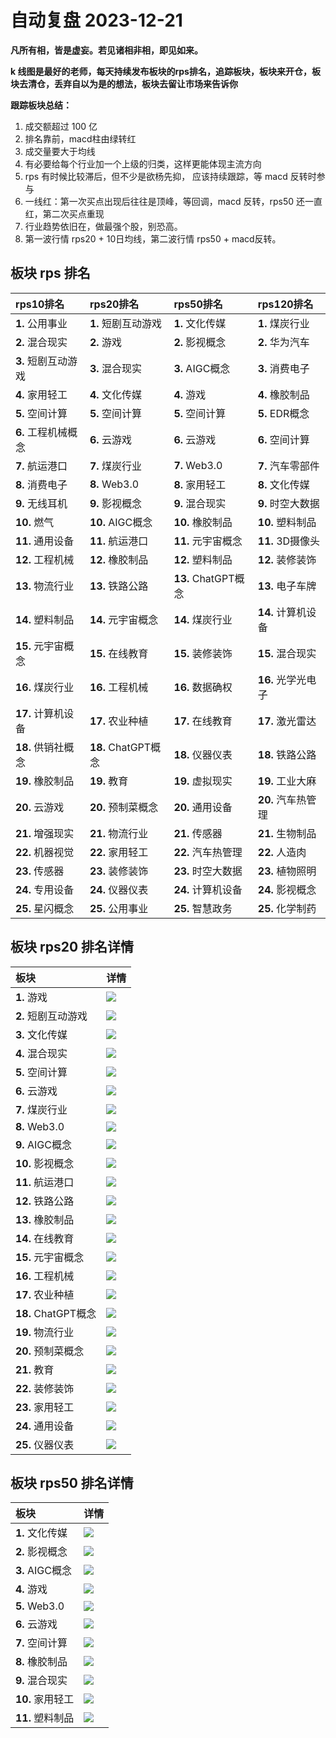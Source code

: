 # 自动复盘 2023-12-21

**凡所有相，皆是虚妄。若见诸相非相，即见如来。**

**k 线图是最好的老师，每天持续发布板块的rps排名，追踪板块，板块来开仓，板块去清仓，丢弃自以为是的想法，板块去留让市场来告诉你**
        
**跟踪板块总结：**
1. 成交额超过 100 亿
2. 排名靠前，macd柱由绿转红
3. 成交量要大于均线
4. 有必要给每个行业加一个上级的归类，这样更能体现主流方向
5. rps 有时候比较滞后，但不少是欲杨先抑， 应该持续跟踪，等 macd 反转时参与
6. 一线红：第一次买点出现后往往是顶峰，等回调，macd 反转，rps50 还一直红，第二次买点重现
7. 行业趋势依旧在，做最强个股，别恐高。
8. 第一波行情 rps20 + 10日均线，第二波行情 rps50 + macd反转。
        
## 板块 rps 排名
| rps10排名           | rps20排名           | rps50排名           | rps120排名         |
|:--------------------|:--------------------|:--------------------|:-------------------|
| **1.** 公用事业     | **1.** 短剧互动游戏 | **1.** 文化传媒     | **1.** 煤炭行业    |
| **2.** 混合现实     | **2.** 游戏         | **2.** 影视概念     | **2.** 华为汽车    |
| **3.** 短剧互动游戏 | **3.** 混合现实     | **3.** AIGC概念     | **3.** 消费电子    |
| **4.** 家用轻工     | **4.** 文化传媒     | **4.** 游戏         | **4.** 橡胶制品    |
| **5.** 空间计算     | **5.** 空间计算     | **5.** 空间计算     | **5.** EDR概念     |
| **6.** 工程机械概念 | **6.** 云游戏       | **6.** 云游戏       | **6.** 空间计算    |
| **7.** 航运港口     | **7.** 煤炭行业     | **7.** Web3.0       | **7.** 汽车零部件  |
| **8.** 消费电子     | **8.** Web3.0       | **8.** 家用轻工     | **8.** 文化传媒    |
| **9.** 无线耳机     | **9.** 影视概念     | **9.** 混合现实     | **9.** 时空大数据  |
| **10.** 燃气        | **10.** AIGC概念    | **10.** 橡胶制品    | **10.** 塑料制品   |
| **11.** 通用设备    | **11.** 航运港口    | **11.** 元宇宙概念  | **11.** 3D摄像头   |
| **12.** 工程机械    | **12.** 橡胶制品    | **12.** 塑料制品    | **12.** 装修装饰   |
| **13.** 物流行业    | **13.** 铁路公路    | **13.** ChatGPT概念 | **13.** 电子车牌   |
| **14.** 塑料制品    | **14.** 元宇宙概念  | **14.** 煤炭行业    | **14.** 计算机设备 |
| **15.** 元宇宙概念  | **15.** 在线教育    | **15.** 装修装饰    | **15.** 混合现实   |
| **16.** 煤炭行业    | **16.** 工程机械    | **16.** 数据确权    | **16.** 光学光电子 |
| **17.** 计算机设备  | **17.** 农业种植    | **17.** 在线教育    | **17.** 激光雷达   |
| **18.** 供销社概念  | **18.** ChatGPT概念 | **18.** 仪器仪表    | **18.** 铁路公路   |
| **19.** 橡胶制品    | **19.** 教育        | **19.** 虚拟现实    | **19.** 工业大麻   |
| **20.** 云游戏      | **20.** 预制菜概念  | **20.** 通用设备    | **20.** 汽车热管理 |
| **21.** 增强现实    | **21.** 物流行业    | **21.** 传感器      | **21.** 生物制品   |
| **22.** 机器视觉    | **22.** 家用轻工    | **22.** 汽车热管理  | **22.** 人造肉     |
| **23.** 传感器      | **23.** 装修装饰    | **23.** 时空大数据  | **23.** 植物照明   |
| **24.** 专用设备    | **24.** 仪器仪表    | **24.** 计算机设备  | **24.** 影视概念   |
| **25.** 星闪概念    | **25.** 公用事业    | **25.** 智慧政务    | **25.** 化学制药   |
## 板块 rps20 排名详情
| 板块                | 详情                                                                                                 |
|:--------------------|:-----------------------------------------------------------------------------------------------------|
| **1.** 游戏         | ![](https://sykent-blog-image.oss-cn-beijing.aliyuncs.com/quant/image/2023/12/1703145910997-tmp.jpg) |
| **2.** 短剧互动游戏 | ![](https://sykent-blog-image.oss-cn-beijing.aliyuncs.com/quant/image/2023/12/1703145911927-tmp.jpg) |
| **3.** 文化传媒     | ![](https://sykent-blog-image.oss-cn-beijing.aliyuncs.com/quant/image/2023/12/1703145912887-tmp.jpg) |
| **4.** 混合现实     | ![](https://sykent-blog-image.oss-cn-beijing.aliyuncs.com/quant/image/2023/12/1703145913621-tmp.jpg) |
| **5.** 空间计算     | ![](https://sykent-blog-image.oss-cn-beijing.aliyuncs.com/quant/image/2023/12/1703145914322-tmp.jpg) |
| **6.** 云游戏       | ![](https://sykent-blog-image.oss-cn-beijing.aliyuncs.com/quant/image/2023/12/1703145915335-tmp.jpg) |
| **7.** 煤炭行业     | ![](https://sykent-blog-image.oss-cn-beijing.aliyuncs.com/quant/image/2023/12/1703145916269-tmp.jpg) |
| **8.** Web3.0       | ![](https://sykent-blog-image.oss-cn-beijing.aliyuncs.com/quant/image/2023/12/1703145917209-tmp.jpg) |
| **9.** AIGC概念     | ![](https://sykent-blog-image.oss-cn-beijing.aliyuncs.com/quant/image/2023/12/1703145918220-tmp.jpg) |
| **10.** 影视概念    | ![](https://sykent-blog-image.oss-cn-beijing.aliyuncs.com/quant/image/2023/12/1703145919268-tmp.jpg) |
| **11.** 航运港口    | ![](https://sykent-blog-image.oss-cn-beijing.aliyuncs.com/quant/image/2023/12/1703145920287-tmp.jpg) |
| **12.** 铁路公路    | ![](https://sykent-blog-image.oss-cn-beijing.aliyuncs.com/quant/image/2023/12/1703145921238-tmp.jpg) |
| **13.** 橡胶制品    | ![](https://sykent-blog-image.oss-cn-beijing.aliyuncs.com/quant/image/2023/12/1703145922229-tmp.jpg) |
| **14.** 在线教育    | ![](https://sykent-blog-image.oss-cn-beijing.aliyuncs.com/quant/image/2023/12/1703145923154-tmp.jpg) |
| **15.** 元宇宙概念  | ![](https://sykent-blog-image.oss-cn-beijing.aliyuncs.com/quant/image/2023/12/1703145924071-tmp.jpg) |
| **16.** 工程机械    | ![](https://sykent-blog-image.oss-cn-beijing.aliyuncs.com/quant/image/2023/12/1703145925099-tmp.jpg) |
| **17.** 农业种植    | ![](https://sykent-blog-image.oss-cn-beijing.aliyuncs.com/quant/image/2023/12/1703145926083-tmp.jpg) |
| **18.** ChatGPT概念 | ![](https://sykent-blog-image.oss-cn-beijing.aliyuncs.com/quant/image/2023/12/1703145927203-tmp.jpg) |
| **19.** 物流行业    | ![](https://sykent-blog-image.oss-cn-beijing.aliyuncs.com/quant/image/2023/12/1703145928179-tmp.jpg) |
| **20.** 预制菜概念  | ![](https://sykent-blog-image.oss-cn-beijing.aliyuncs.com/quant/image/2023/12/1703145929235-tmp.jpg) |
| **21.** 教育        | ![](https://sykent-blog-image.oss-cn-beijing.aliyuncs.com/quant/image/2023/12/1703145930547-tmp.jpg) |
| **22.** 装修装饰    | ![](https://sykent-blog-image.oss-cn-beijing.aliyuncs.com/quant/image/2023/12/1703145931589-tmp.jpg) |
| **23.** 家用轻工    | ![](https://sykent-blog-image.oss-cn-beijing.aliyuncs.com/quant/image/2023/12/1703145932782-tmp.jpg) |
| **24.** 通用设备    | ![](https://sykent-blog-image.oss-cn-beijing.aliyuncs.com/quant/image/2023/12/1703145933775-tmp.jpg) |
| **25.** 仪器仪表    | ![](https://sykent-blog-image.oss-cn-beijing.aliyuncs.com/quant/image/2023/12/1703145934784-tmp.jpg) |
## 板块 rps50 排名详情
| 板块             | 详情                                                                                                 |
|:-----------------|:-----------------------------------------------------------------------------------------------------|
| **1.** 文化传媒  | ![](https://sykent-blog-image.oss-cn-beijing.aliyuncs.com/quant/image/2023/12/1703145935870-tmp.jpg) |
| **2.** 影视概念  | ![](https://sykent-blog-image.oss-cn-beijing.aliyuncs.com/quant/image/2023/12/1703145936883-tmp.jpg) |
| **3.** AIGC概念  | ![](https://sykent-blog-image.oss-cn-beijing.aliyuncs.com/quant/image/2023/12/1703145937869-tmp.jpg) |
| **4.** 游戏      | ![](https://sykent-blog-image.oss-cn-beijing.aliyuncs.com/quant/image/2023/12/1703145938900-tmp.jpg) |
| **5.** Web3.0    | ![](https://sykent-blog-image.oss-cn-beijing.aliyuncs.com/quant/image/2023/12/1703145939868-tmp.jpg) |
| **6.** 云游戏    | ![](https://sykent-blog-image.oss-cn-beijing.aliyuncs.com/quant/image/2023/12/1703145940819-tmp.jpg) |
| **7.** 空间计算  | ![](https://sykent-blog-image.oss-cn-beijing.aliyuncs.com/quant/image/2023/12/1703145941470-tmp.jpg) |
| **8.** 橡胶制品  | ![](https://sykent-blog-image.oss-cn-beijing.aliyuncs.com/quant/image/2023/12/1703145942403-tmp.jpg) |
| **9.** 混合现实  | ![](https://sykent-blog-image.oss-cn-beijing.aliyuncs.com/quant/image/2023/12/1703145943121-tmp.jpg) |
| **10.** 家用轻工 | ![](https://sykent-blog-image.oss-cn-beijing.aliyuncs.com/quant/image/2023/12/1703145944019-tmp.jpg) |
| **11.** 塑料制品 | ![](https://sykent-blog-image.oss-cn-beijing.aliyuncs.com/quant/image/2023/12/1703145945117-tmp.jpg) |